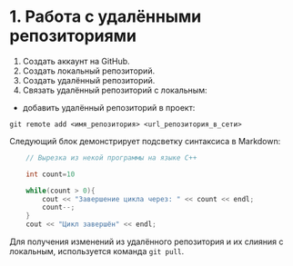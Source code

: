 # 1. Работа с удалёнными репозиториями

1. Создать аккаунт на GitHub.
2. Создать локальный репозиторий.
3. Создать удалённый репозиторий.
4. Связать удалённый репозиторий с локальным:

* добавить удалённый репозиторий в проект:

```Git
git remote add <имя_репозитория> <url_репозитория_в_сети>
```

Следующий блок демонстрирует подсветку синтаксиса в Markdown:

```C++
    // Вырезка из некой программы на языке C++

    int count=10

    while(count > 0){
        cout << "Завершение цикла через: " << count << endl;
        count--;
    }
    cout << "Цикл завершён" << endl;
```

Для получения изменений из удалённого репозитория и их слияния с локальным, используется команда `git pull`.
